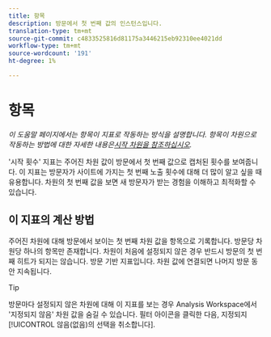 ```yaml
---
title: 항목
description: 방문에서 첫 번째 값의 인스턴스입니다.
translation-type: tm+mt
source-git-commit: c4833525816d81175a3446215eb92310ee4021dd
workflow-type: tm+mt
source-wordcount: '191'
ht-degree: 1%

---
```



# 항목

*이 도움말 페이지에서는 항목이 지표로 작동하는 방식을 설명합니다. 항목이 차원으로 작동하는 방법에 대한 자세한 내용은[시작 차원을 참조하십시오](../dimensions/entry-dimensions.md).*

&#39;시작 횟수&#39; 지표는 주어진 차원 값이 방문에서 첫 번째 값으로 캡처된 횟수를 보여줍니다. 이 지표는 방문자가 사이트에 가지는 첫 번째 노출 횟수에 대해 더 많이 알고 싶을 때 유용합니다. 차원의 첫 번째 값을 보면 새 방문자가 받는 경험을 이해하고 최적화할 수 있습니다.

## 이 지표의 계산 방법

주어진 차원에 대해 방문에서 보이는 첫 번째 차원 값을 항목으로 기록합니다. 방문당 차원당 하나의 항목만 존재합니다. 차원이 처음에 설정되지 않은 경우 반드시 방문의 첫 번째 히트가 되지는 않습니다. 방문 기반 지표입니다. 차원 값에 연결되면 나머지 방문 동안 지속됩니다.

>[!TIP]
>
>방문마다 설정되지 않은 차원에 대해 이 지표를 보는 경우 Analysis Workspace에서 &#39;지정되지 않음&#39; 차원 값을 숨길 수 있습니다. 필터 아이콘을 클릭한 다음, 지정되지 [!UICONTROL 않음(없음)의 선택을 취소합니다].
